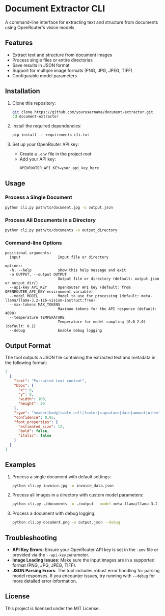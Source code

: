 # Document Extractor CLI

A command-line interface for extracting text and structure from documents using OpenRouter's vision models.

## Features

- Extract text and structure from document images
- Process single files or entire directories
- Save results in JSON format
- Support for multiple image formats (PNG, JPG, JPEG, TIFF)
- Configurable model parameters

## Installation

1. Clone this repository:
   ```bash
   git clone https://github.com/yourusername/document-extractor.git
   cd document-extractor
   ```

2. Install the required dependencies:
   ```bash
   pip install -r requirements-cli.txt
   ```

3. Set up your OpenRouter API key:
   - Create a `.env` file in the project root
   - Add your API key:
     ```
     OPENROUTER_API_KEY=your_api_key_here
     ```

## Usage

### Process a Single Document

```bash
python cli.py path/to/document.jpg -o output.json
```

### Process All Documents in a Directory

```bash
python cli.py path/to/documents -o output_directory
```

### Command-line Options

```
positional arguments:
  input                 Input file or directory

options:
  -h, --help            show this help message and exit
  -o OUTPUT, --output OUTPUT
                        Output file or directory (default: output.json or output_dir/)
  --api-key API_KEY     OpenRouter API key (default: from OPENROUTER_API_KEY environment variable)
  --model MODEL         Model to use for processing (default: meta-llama/llama-3.2-11b-vision-instruct:free)
  --max-tokens MAX_TOKENS
                        Maximum tokens for the API response (default: 4000)
  --temperature TEMPERATURE
                        Temperature for model sampling (0.0-2.0) (default: 0.1)
  --debug               Enable debug logging
```

## Output Format

The tool outputs a JSON file containing the extracted text and metadata in the following format:

```json
[
  {
    "text": "Extracted text content",
    "bbox": {
      "x": 0,
      "y": 0,
      "width": 100,
      "height": 20
    },
    "type": "header|body|table_cell|footer|signature|date|amount|other",
    "confidence": 0.95,
    "font_properties": {
      "estimated_size": 12,
      "bold": false,
      "italic": false
    }
  }
]
```

## Examples

1. Process a single document with default settings:
   ```bash
   python cli.py invoice.jpg -o invoice_data.json
   ```

2. Process all images in a directory with custom model parameters:
   ```bash
   python cli.py ./documents -o ./output --model meta-llama/llama-3.2-11b-vision-instruct:free --max-tokens 8000 --temperature 0.2
   ```

3. Process a document with debug logging:
   ```bash
   python cli.py document.png -o output.json --debug
   ```

## Troubleshooting

- **API Key Errors**: Ensure your OpenRouter API key is set in the `.env` file or provided via the `--api-key` parameter.
- **Image Loading Issues**: Make sure the input images are in a supported format (PNG, JPG, JPEG, TIFF).
- **JSON Parsing Errors**: The tool includes robust error handling for parsing model responses. If you encounter issues, try running with `--debug` for more detailed error information.

## License

This project is licensed under the MIT License.
